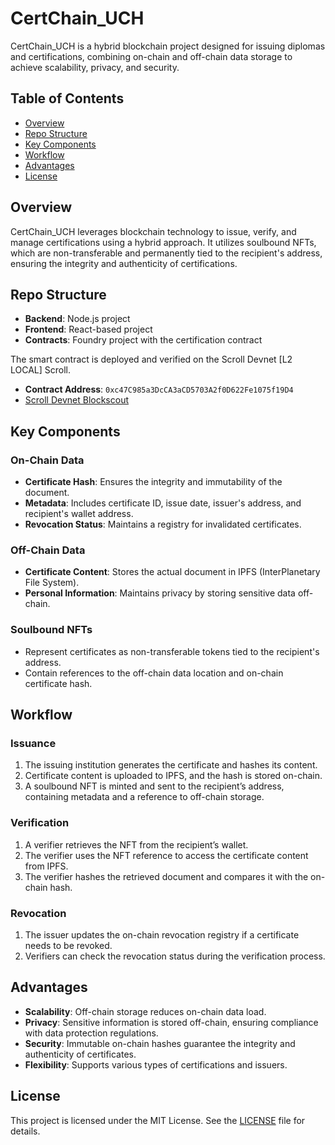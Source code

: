 # CertChain_UCH

CertChain_UCH is a hybrid blockchain project designed for issuing diplomas and certifications, combining on-chain and off-chain data storage to achieve scalability, privacy, and security.

## Table of Contents

- [Overview](#overview)
- [Repo Structure](#repo-structure)
- [Key Components](#key-components)
- [Workflow](#workflow)
- [Advantages](#advantages)
- [License](#license)

## Overview

CertChain_UCH leverages blockchain technology to issue, verify, and manage certifications using a hybrid approach. It utilizes soulbound NFTs, which are non-transferable and permanently tied to the recipient's address, ensuring the integrity and authenticity of certifications.

## Repo Structure

- **Backend**: Node.js project
- **Frontend**: React-based project
- **Contracts**: Foundry project with the certification contract

The smart contract is deployed and verified on the Scroll Devnet [L2 LOCAL] Scroll.

- **Contract Address**: `0xc47C985a3DcCA3aCD5703A2f0D622Fe1075f19D4`
- [Scroll Devnet Blockscout](https://l1sload-blockscout.scroll.io/address/0xc47C985a3DcCA3aCD5703A2f0D622Fe1075f19D4/contracts#address-tabs)

## Key Components

### On-Chain Data

- **Certificate Hash**: Ensures the integrity and immutability of the document.
- **Metadata**: Includes certificate ID, issue date, issuer's address, and recipient's wallet address.
- **Revocation Status**: Maintains a registry for invalidated certificates.

### Off-Chain Data

- **Certificate Content**: Stores the actual document in IPFS (InterPlanetary File System).
- **Personal Information**: Maintains privacy by storing sensitive data off-chain.

### Soulbound NFTs

- Represent certificates as non-transferable tokens tied to the recipient's address.
- Contain references to the off-chain data location and on-chain certificate hash.

## Workflow

### Issuance

1. The issuing institution generates the certificate and hashes its content.
2. Certificate content is uploaded to IPFS, and the hash is stored on-chain.
3. A soulbound NFT is minted and sent to the recipient’s address, containing metadata and a reference to off-chain storage.

### Verification

1. A verifier retrieves the NFT from the recipient’s wallet.
2. The verifier uses the NFT reference to access the certificate content from IPFS.
3. The verifier hashes the retrieved document and compares it with the on-chain hash.

### Revocation

1. The issuer updates the on-chain revocation registry if a certificate needs to be revoked.
2. Verifiers can check the revocation status during the verification process.

## Advantages

- **Scalability**: Off-chain storage reduces on-chain data load.
- **Privacy**: Sensitive information is stored off-chain, ensuring compliance with data protection regulations.
- **Security**: Immutable on-chain hashes guarantee the integrity and authenticity of certificates.
- **Flexibility**: Supports various types of certifications and issuers.

## License

This project is licensed under the MIT License. See the [LICENSE](LICENSE) file for details.
